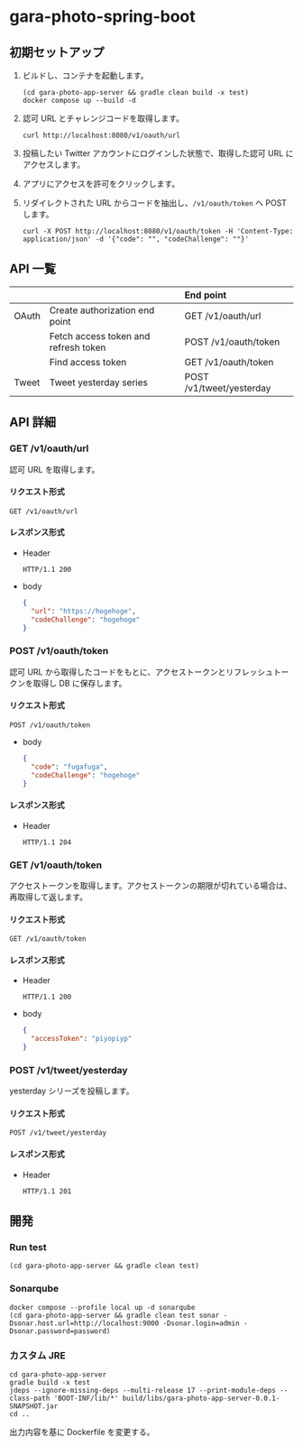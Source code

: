 # gara-photo-spring-boot

## 初期セットアップ

1. ビルドし、コンテナを起動します。

    ```shell
    (cd gara-photo-app-server && gradle clean build -x test)
    docker compose up --build -d
    ```

1. 認可 URL とチャレンジコードを取得します。

    ```shell
    curl http://localhost:8080/v1/oauth/url
    ```

1. 投稿したい Twitter アカウントにログインした状態で、取得した認可 URL にアクセスします。
1. アプリにアクセスを許可をクリックします。
1. リダイレクトされた URL からコードを抽出し、`/v1/oauth/token` へ POST します。

    ```shell
    curl -X POST http://localhost:8080/v1/oauth/token -H 'Content-Type: application/json' -d '{"code": "", "codeChallenge": ""}'
    ```

## API 一覧

|       |                                      | End point                |
|:------|:-------------------------------------|:-------------------------|
| OAuth | Create authorization end point       | GET /v1/oauth/url        |
|       | Fetch access token and refresh token | POST /v1/oauth/token     |
|       | Find access token                    | GET /v1/oauth/token      |
| Tweet | Tweet yesterday series               | POST /v1/tweet/yesterday |

## API 詳細

### GET /v1/oauth/url

認可 URL を取得します。

#### リクエスト形式

```
GET /v1/oauth/url
```

#### レスポンス形式

- Header

    ```
    HTTP/1.1 200
    ```

- body

  ```json
  {
    "url": "https://hogehoge",
    "codeChallenge": "hogehoge"
  }
    ```

### POST /v1/oauth/token

認可 URL から取得したコードをもとに、アクセストークンとリフレッシュトークンを取得し DB に保存します。

#### リクエスト形式

```
POST /v1/oauth/token
```

- body

    ```json
    {
      "code": "fugafuga",
      "codeChallenge": "hogehoge"
    }
    ```

#### レスポンス形式

- Header
    ```
    HTTP/1.1 204
    ```

### GET /v1/oauth/token

アクセストークンを取得します。アクセストークンの期限が切れている場合は、再取得して返します。

#### リクエスト形式

```
GET /v1/oauth/token
```

#### レスポンス形式

- Header

    ```
    HTTP/1.1 200
    ```

- body

  ```json
  {
    "accessToken": "piyopiyp"
  }
    ```

### POST /v1/tweet/yesterday

yesterday シリーズを投稿します。

#### リクエスト形式

```
POST /v1/tweet/yesterday
```

#### レスポンス形式

- Header
    ```
    HTTP/1.1 201
    ```

## 開発

### Run test

```shell
(cd gara-photo-app-server && gradle clean test)
```

### Sonarqube

```shell
docker compose --profile local up -d sonarqube
(cd gara-photo-app-server && gradle clean test sonar -Dsonar.host.url=http://localhost:9000 -Dsonar.login=admin -Dsonar.password=password)
```

### カスタム JRE

```shell
cd gara-photo-app-server
gradle build -x test
jdeps --ignore-missing-deps --multi-release 17 --print-module-deps --class-path 'BOOT-INF/lib/*' build/libs/gara-photo-app-server-0.0.1-SNAPSHOT.jar
cd ..
```
出力内容を基に Dockerfile を変更する。 

